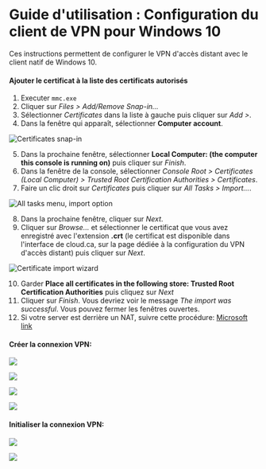 # Guide d'utilisation : Configuration du client de VPN pour Windows 10

Ces instructions permettent de configurer le VPN d'accès distant avec le client natif de Windows 10.

#### Ajouter le certificat à la liste des certificats autorisés

1. Executer `mmc.exe`
1. Cliquer sur *Files > Add/Remove Snap-in…*
1. Sélectionner *Certificates* dans la liste à gauche puis cliquer sur *Add >*.
1. Dans la fenêtre qui apparaît, sélectionner **Computer account**.

![Certificates snap-in](Win-1-Computer-Account.png)

5. Dans la prochaine fenêtre, sélectionner **Local Computer: (the computer this console is running on)**  puis cliquer sur *Finish*.
5. Dans la fenêtre de la console, sélectionner *Console Root > Certificates (Local Computer) > Trusted Root Certification Authorities > Certificates*.
5. Faire un clic droit sur *Certificates* puis cliquer sur *All Tasks > Import…*.

![All tasks menu, import option](Win-2-Import.png)

8. Dans la prochaine fenêtre, cliquer sur *Next*.
8. Cliquer sur *Browse…* et sélectionner le certificat que vous avez enregistré avec l'extension **.crt** (le certificat est disponible dans l'interface de cloud.ca, sur la page dédiée à la configuration du VPN d'accès distant) puis cliquer sur *Next*.

![Certificate import wizard](Win-3-Browse.png)

10. Garder **Place all certificates in the following store: Trusted Root Certification Authorities** puis cliquez sur *Next*
10. Cliquer sur *Finish*. Vous devriez voir le message *The import was successful*. Vous pouvez fermer les fenêtres ouvertes.
10. Si votre server est derrière un NAT, suivre cette procédure: [Microsoft link](https://support.microsoft.com/en-us/help/926179/how-to-configure-an-l2tp-ipsec-server-behind-a-nat-t-device-in-windows-vista-and-in-windows-server-2008)


#### Créer la connexion VPN:
[](Win-4-Settings.png)

![](Win-5-VPN.png)

![](Win-6-Add-Connection.png)

![](Win-7-Connection-Details.png)

![](Win-8-Select-Connection.png)


#### Initialiser la connexion VPN:
![](Win-9-Connect.png)

![](Win-10-Connected.png)
